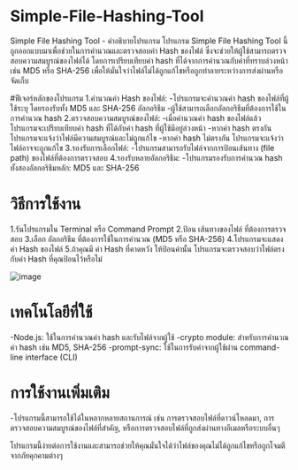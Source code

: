 ﻿# Simple-File-Hashing-Tool
Simple File Hashing Tool - คำอธิบายโปรแกรม
โปรแกรม Simple File Hashing Tool นี้ถูกออกแบบมาเพื่อช่วยในการคำนวณและตรวจสอบค่า Hash ของไฟล์ ซึ่งจะช่วยให้ผู้ใช้สามารถตรวจสอบความสมบูรณ์ของไฟล์ได้ โดยการเปรียบเทียบค่า hash ที่ได้จากการคำนวณกับค่าที่ทราบล่วงหน้า เช่น MD5 หรือ SHA-256 เพื่อให้มั่นใจว่าไฟล์ไม่ได้ถูกแก้ไขหรือถูกทำลายระหว่างการส่งผ่านหรือจัดเก็บ

#ฟีเจอร์หลักของโปรแกรม
1.คำนวณค่า Hash ของไฟล์:
-โปรแกรมจะคำนวณค่า hash ของไฟล์ที่ผู้ใช้ระบุ โดยรองรับทั้ง MD5 และ SHA-256 อัลกอริธึม
-ผู้ใช้สามารถเลือกอัลกอริธึมที่ต้องการใช้ในการคำนวณ hash
2.ตรวจสอบความสมบูรณ์ของไฟล์:
-เมื่อคำนวณค่า hash ของไฟล์แล้ว โปรแกรมจะเปรียบเทียบค่า hash ที่ได้กับค่า hash ที่ผู้ใช้มีอยู่ล่วงหน้า
-หากค่า hash ตรงกัน โปรแกรมจะแจ้งว่าไฟล์มีความสมบูรณ์และไม่ถูกแก้ไข
-หากค่า hash ไม่ตรงกัน โปรแกรมจะแจ้งว่าไฟล์อาจจะถูกแก้ไข
3.รองรับการเลือกไฟล์:
-โปรแกรมสามารถรับไฟล์จากการป้อนเส้นทาง (file path) ของไฟล์ที่ต้องการตรวจสอบ
4.รองรับหลายอัลกอริธึม:
-โปรแกรมรองรับการคำนวณ hash ทั้งสองอัลกอริธึมหลัก: MD5 และ SHA-256
# วิธีการใช้งาน
1.รันโปรแกรมใน Terminal หรือ Command Prompt
2.ป้อน เส้นทางของไฟล์ ที่ต้องการตรวจสอบ
3.เลือก อัลกอริธึม ที่ต้องการใช้ในการคำนวณ (MD5 หรือ SHA-256)
4.โปรแกรมจะแสดง ค่า Hash ของไฟล์
5.ถ้าคุณมี ค่า Hash ที่คาดหวัง ให้ป้อนค่านั้น โปรแกรมจะตรวจสอบว่าไฟล์ตรงกับค่า Hash ที่คุณป้อนไว้หรือไม่

![image](https://github.com/user-attachments/assets/2f835933-41fe-49d7-a1d4-9b79d22c3d54)


# เทคโนโลยีที่ใช้
-Node.js: ใช้ในการคำนวณค่า hash และรับไฟล์จากผู้ใช้
-crypto module: สำหรับการคำนวณค่า hash เช่น MD5, SHA-256
-prompt-sync: ใช้ในการรับค่าจากผู้ใช้ผ่าน command-line interface (CLI)
# การใช้งานเพิ่มเติม
-โปรแกรมนี้สามารถใช้ได้ในหลากหลายสถานการณ์ เช่น การตรวจสอบไฟล์ที่ดาวน์โหลดมา, การตรวจสอบความสมบูรณ์ของไฟล์ที่สำคัญ, หรือการตรวจสอบไฟล์ที่ถูกส่งผ่านทางอีเมลหรือระบบอื่นๆ

โปรแกรมนี้ง่ายต่อการใช้งานและสามารถช่วยให้คุณมั่นใจได้ว่าไฟล์ของคุณไม่ได้ถูกแก้ไขหรือถูกโจมตีจากภัยคุกคามต่างๆ
